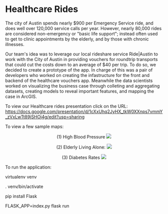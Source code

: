 # Healthcare Rides

The city of Austin spends nearly $900 per Emergency Service ride, and does well over 120,000 service calls per year. 
However, nearly 80,000 rides are considered non-emergency or "basic life support"; instead often used to get to clinic appointments by the elderly, and by those with chronic illnesses. 

Our team's idea was to leverage our local rideshare service Ride|Austin to work with the City of Austin in providing vouchers for roundtrip transports that could cut the costs down to an average of $40 per trip. To do so, we decided to create a prototype of the app. In charge of this was a pair of developers who worked on creating the infastructure for the front and backend of the healthcare vouchers app. Meanwhile the data scientists worked on visualizing the business case through colleting and aggregating datasets, creating models to reveal important features, and mapping the case in ArcGIS. 

To view our Healthcare rides presentation click on the URL: 
https://docs.google.com/presentation/d/1cXxUhq2JyHX_tkW0XXnps7vmmY_zVxLwTt89jSHOj4g/edit?usp=sharing

To view a few sample maps:

<p align="center"> 
  (1) High Blood Pressure 
<img src="images/Screen Shot 2018-01-16 at 12.10.47 PM.png">
</p>

<p align="center"> 
  (2) Elderly Living Alone:
<img src="images/Screen Shot 2018-01-16 at 12.12.01 PM.png">
</p>

<p align="center"> 
  (3) Diabetes Rates 
<img src="images/Screen Shot 2018-01-16 at 12.13.41 PM.png">
</p>


To run the application: 

virtualenv venv

. venv/bin/activate

pip install Flask

FLASK_APP=index.py flask run
